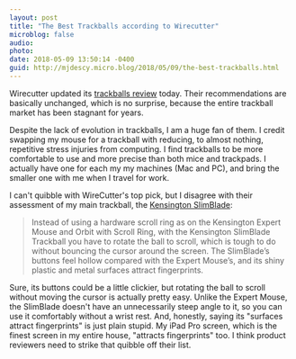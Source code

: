 ```yaml
---
layout: post
title: "The Best Trackballs according to Wirecutter"
microblog: false
audio: 
photo: 
date: 2018-05-09 13:50:14 -0400
guid: http://mjdescy.micro.blog/2018/05/09/the-best-trackballs.html
---
```

Wirecutter updated its [trackballs review](https://thewirecutter.com/reviews/best-trackballs/?utm_source=rss&utm_medium=feed&utm_campaign=RSS%20Feed) today. Their recommendations are basically unchanged, which is no surprise, because the entire trackball market has been stagnant for years. 

Despite the lack of evolution in trackballs, I am a huge fan of them. I credit swapping my mouse for a trackball with reducing, to almost nothing, repetitive stress injuries from computing. I find trackballs to be more comfortable to use and more precise than both mice and trackpads. I actually have one for each my my machines (Mac and PC), and bring the smaller one with me when I travel for work.

I can't quibble with WireCutter's top pick, but I disagree with their assessment of my main trackball, the [Kensington SlimBlade](https://www.kensington.com/en/ae/4493/k72327eu/slimblade-trackball):

> Instead of using a hardware scroll ring as on the Kensington Expert Mouse and Orbit with Scroll Ring, with the Kensington SlimBlade Trackball you have to rotate the ball to scroll, which is tough to do without bouncing the cursor around the screen. The SlimBlade’s buttons feel hollow compared with the Expert Mouse’s, and its shiny plastic and metal surfaces attract fingerprints.

Sure, its buttons could be a little clickier, but rotating the ball to scroll without moving the cursor is actually pretty easy. Unlike the Expert Mouse, the SlimBlade doesn't have an unnecessarily steep angle to it, so you can use it comfortably without a wrist rest. And, honestly, saying its "surfaces attract fingerprints" is just plain stupid. My iPad Pro screen, which is the finest screen in my entire house, "attracts fingerprints" too. I think product reviewers need to strike that quibble off their list.
